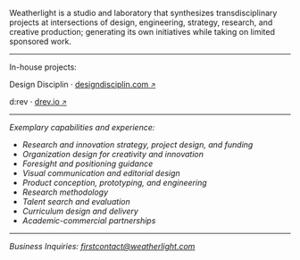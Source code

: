 Weatherlight is a studio and laboratory that synthesizes transdisciplinary projects at intersections of design, engineering, strategy, research, and creative production; generating its own initiatives while taking on limited sponsored work.

---

In-house projects:

Design Disciplin &#8231; <a href="https://www.designdisciplin.com" target="_blank">designdisciplin.com <small>&#x2197;&#xfe0e;</small></a>


d:rev &#8231; <a href="https://www.drev.io" target="_blank">drev.io <small>&#x2197;&#xfe0e;</small></a>

---

*Exemplary capabilities and experience:*

- *Research and innovation strategy, project design, and funding*
- *Organization design for creativity and innovation*
- *Foresight and positioning guidance*
- *Visual communication and editorial design*
- *Product conception, prototyping, and engineering*
- *Research methodology*
- *Talent search and evaluation*
- *Curriculum design and delivery*
- *Academic-commercial partnerships* 

---

*Business Inquiries: [firstcontact@weatherlight.com](mailto:firstcontact@weatherlight.com)*
